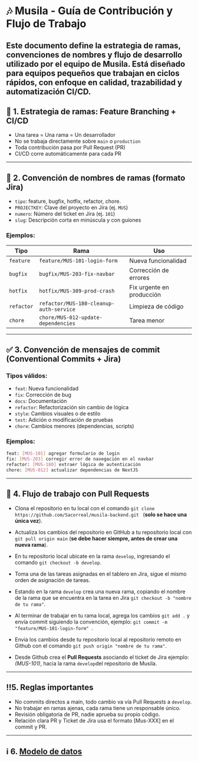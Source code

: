 # 🎶 Musila - Guía de Contribución y Flujo de Trabajo

## Este documento define la estrategia de ramas, convenciones de nombres y flujo de desarrollo utilizado por el equipo de Musila. Está diseñado para equipos pequeños que trabajan en ciclos rápidos, con enfoque en calidad, trazabilidad y automatización CI/CD.

## 🌿 1. Estrategia de ramas: Feature Branching + CI/CD

- Una tarea = Una rama = Un desarrollador
- No se trabaja directamente sobre `main` o `production`
- Toda contribución pasa por Pull Request (PR)
- CI/CD corre automáticamente para cada PR

---

## 📛 2. Convención de nombres de ramas (formato Jira)

- `tipo`: feature, bugfix, hotfix, refactor, chore.
- `PROJECTKEY`: Clave del proyecto en Jira (ej. `MUS`)
- `numero`: Número del ticket en Jira (ej. `101`)
- `slug`: Descripción corta en minúscula y con guiones

### Ejemplos:

| Tipo       | Rama                                    | Uso                       |
| ---------- | --------------------------------------- | ------------------------- |
| `feature`  | `feature/MUS-101-login-form`            | Nueva funcionalidad       |
| `bugfix`   | `bugfix/MUS-203-fix-navbar`             | Corrección de errores     |
| `hotfix`   | `hotfix/MUS-309-prod-crash`             | Fix urgente en producción |
| `refactor` | `refactor/MUS-180-cleanup-auth-service` | Limpieza de código        |
| `chore`    | `chore/MUS-012-update-dependencies`     | Tarea menor               |

---

## ✅ 3. Convención de mensajes de commit (Conventional Commits + Jira)

### Tipos válidos:

- `feat`: Nueva funcionalidad
- `fix`: Corrección de bug
- `docs`: Documentación
- `refactor`: Refactorización sin cambio de lógica
- `style`: Cambios visuales o de estilo
- `test`: Adición o modificación de pruebas
- `chore`: Cambios menores (dependencias, scripts)

### Ejemplos:

```bash
feat: [MUS-101] agregar formulario de login
fix: [MUS-203] corregir error de navegación en el navbar
refactor: [MUS-180] extraer lógica de autenticación
chore: [MUS-012] actualizar dependencias de NextJS
```

---

## 🔁 4. Flujo de trabajo con Pull Requests

- Clona el repositorio en tu local con el comando `git clone https://github.com/Sacorreal/musila-backend.git ` (**solo se hace una única vez**).

- Actualiza los cambios del repositorio en GitHub a tu repositorio local con `git pull origin main` (**se debe hacer siempre, antes de crear una nueva rama**).

- En tu repositorio local ubicate en la rama `develop`, ingresando el comando `git checkout -b develop`.

- Toma una de las tareas asignadas en el tablero en Jira, sigue el mismo orden de asignación de tareas.

- Estando en la rama `develop` crea una nueva rama, copiando el nombre de la rama que se encuentra en la tarea en Jira `git checkout -b "nombre de tu rama"`.

- Al terminar de trabajar en tu rama local, agrega los cambios `git add .` y envía commit siguiendo la convención, ejemplo: `git commit -m "feature/MUS-101-login-form" `.

- Envia los cambios desde tu repositorio local al repositorio remoto en Github con el comando `git push origin "nombre de tu rama"`.

- Desde Github crea el **Pull Requests** asociando el ticket de Jira ejemplo: _(MUS-101)_, hacia la rama `develop`del repositorio de Musila.

---

## ‼️5. Reglas importantes

- No commits directos a main, todo cambio va vía Pull Requests a `develop`.
- No trabajar en ramas ajenas, cada rama tiene un responsable único.
- Revisión obligatoria de PR, nadie aprueba su propio código.
- Relación clara PR y Ticket de Jira usa el formato [Mus-XXX] en el commit y PR.

---

## ℹ️ 6. [Modelo de datos](https://dbdiagram.io/d/Modelo-de-datos-Musila-6708801397a66db9a39b77b9)
